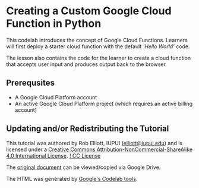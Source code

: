 # Creating a Custom Google Cloud Function in Python

This codelab introduces the concept of Google Cloud Functions.  Learners will first deploy a starter cloud function with the default *'Hello World'* code.  

The lesson also contains the code for the learner to create a cloud function that accepts user input and produces output back to the browser.

## Prerequsites

* A Google Cloud Platform account
* An active Google Cloud Platform project (which requires an active billing account)

## Updating and/or Redistributing the Tutorial
This tutorial was authored by Rob Elliott, IUPUI ([elliott@iupui.edu](mailto://elliott@iupui.edu)) and is licensed under a [Creative Commons Attribution-NonCommercial-ShareAlike 4.0 International License](http://creativecommons.org/licenses/by-nc-sa/4.0/).  [! CC License](https://i.creativecommons.org/l/by-nc-sa/4.0/88x31.png)

The [original document](https://docs.google.com/document/d/18rvDrJXhSjzk3Kgash717gLZfxwoIFes2NDDB5ctEY8/edit?usp=sharing) can be viewed/copied via Google Drive.

The HTML was generated by [Google's Codelab tools](https://github.com/googlecodelabs/tools).